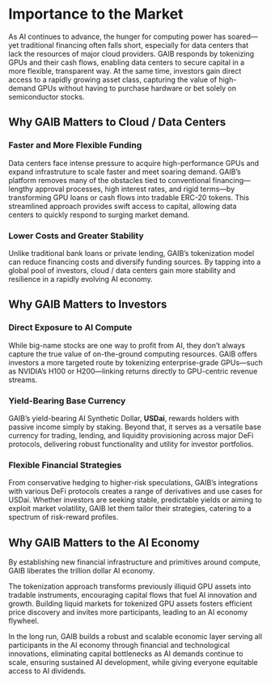 # Importance to the Market

As AI continues to advance, the hunger for computing power has soared—yet traditional financing often falls short, especially for data centers that lack the resources of major cloud providers. GAIB responds by tokenizing GPUs and their cash flows, enabling data centers to secure capital in a more flexible, transparent way. At the same time, investors gain direct access to a rapidly growing asset class, capturing the value of high-demand GPUs without having to purchase hardware or bet solely on semiconductor stocks.&#x20;

## Why GAIB Matters to Cloud / Data Centers

### **Faster and More Flexible Funding**

Data centers face intense pressure to acquire high-performance GPUs and expand infrastruture to scale faster and meet soaring demand. GAIB’s platform removes many of the obstacles tied to conventional financing—lengthy approval processes, high interest rates, and rigid terms—by transforming GPU loans or cash flows into tradable ERC-20 tokens. This streamlined approach provides swift access to capital, allowing data centers to quickly respond to surging market demand.

### **Lower Costs and Greater Stability**

Unlike traditional bank loans or private lending, GAIB’s tokenization model can reduce financing costs and diversify funding sources. By tapping into a global pool of investors, cloud / data centers gain more stability and resilience in a rapidly evolving AI economy.&#x20;

## Why GAIB Matters to Investors

### **Direct Exposure to AI Compute**

While big-name stocks are one way to profit from AI, they don’t always capture the true value of on-the-ground computing resources. GAIB offers investors a more targeted route by tokenizing enterprise-grade GPUs—such as NVIDIA’s H100 or H200—linking returns directly to GPU-centric revenue streams.

### **Yield-Bearing Base Currency**&#x20;

GAIB’s yield-bearing AI Synthetic Dollar, **USDai**, rewards holders with passive income simply by staking. Beyond that, it serves as a versatile base currency for trading, lending, and liquidity provisioning across major DeFi protocols, delivering robust functionality and utility for investor portfolios.

### **Flexible Financial Strategies**

From conservative hedging to higher-risk speculations, GAIB’s integrations with various DeFi protocols creates a range of derivatives and use cases for USDai. Whether investors are seeking stable, predictable yields or aiming to exploit market volatility, GAIB let them tailor their strategies, catering to a spectrum of risk-reward profiles.&#x20;

## Why GAIB Matters to the AI Economy

By establishing new financial infrastructure and primitives around compute, GAIB liberates the trillion dollar AI economy.&#x20;

The tokenization approach transforms previously illiquid GPU assets into tradable instruments, encouraging capital flows that fuel AI innovation and growth. Building liquid markets for tokenized GPU assets fosters efficient price discovery and invites more participants, leading to an AI economy flywheel.&#x20;

In the long run, GAIB builds a robust and scalable economic layer serving all participants in the AI economy through financial and technological innovations, eliminating capital bottlenecks as AI demands continue to scale, ensuring sustained AI development, while giving everyone equitable access to AI dividends.&#x20;
